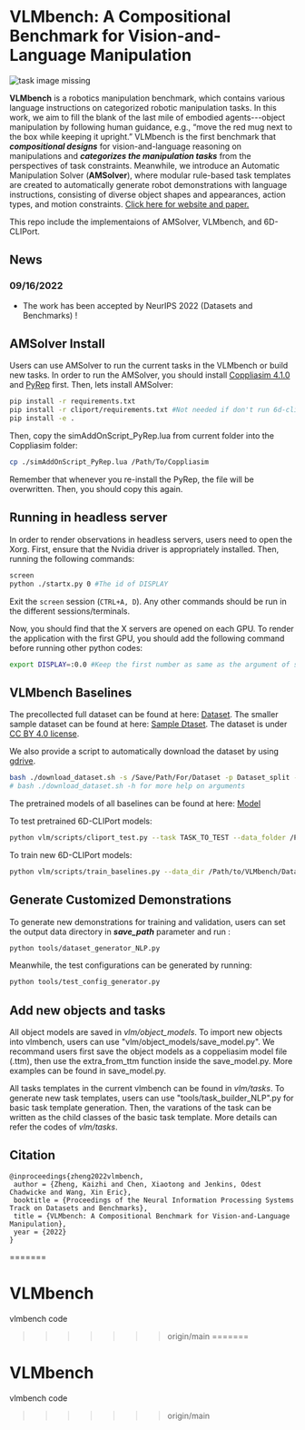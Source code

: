 # VLMbench: A Compositional Benchmark for Vision-and-Language Manipulation

![task image missing](readme_files/teaser.svg)

**VLMbench** is a robotics manipulation benchmark, which contains various language instructions on categorized robotic manipulation tasks. In this work, we aim to fill the blank of the last mile of embodied agents---object manipulation by following human guidance, e.g., “move the red mug next to the box while keeping it upright.” VLMbench is the first benchmark that ***compositional designs*** for vision-and-language reasoning on manipulations and ***categorizes the manipulation tasks*** from the perspectives of task constraints. Meanwhile, we introduce an Automatic Manipulation Solver (**AMSolver**), where modular rule-based task templates are created to automatically generate robot demonstrations with language instructions, consisting of diverse object shapes and appearances, action types, and motion constraints.  [Click here for website and paper.](https://sites.google.com/ucsc.edu/vlmbench/home)

This repo include the implementaions of AMSolver, VLMbench, and 6D-CLIPort.

## News

### 09/16/2022

- The work has been accepted by NeurIPS 2022 (Datasets and Benchmarks) !

## AMSolver Install
Users can use AMSolver to run the current tasks in the VLMbench or build new tasks. In order to run the AMSolver, you should install [Coppliasim 4.1.0](https://www.coppeliarobotics.com/previousVersions) and [PyRep](https://github.com/stepjam/PyRep) first. Then, lets install AMSolver:

```bash
pip install -r requirements.txt
pip install -r cliport/requirements.txt #Not needed if don't run 6d-cliport
pip install -e .
```

Then, copy the simAddOnScript_PyRep.lua from current folder into the Coppliasim folder:
```bash
cp ./simAddOnScript_PyRep.lua /Path/To/Coppliasim
```
Remember that whenever you re-install the PyRep, the file will be overwritten. Then, you should copy this again.
## Running in headless server
In order to render observations in headless servers, users need to open the Xorg. First, ensure that the Nvidia driver is appropriately installed. Then, running the following commands:

```bash
screen
python ./startx.py 0 #The id of DISPLAY
```

Exit the ```screen``` session (```CTRL+A, D```). Any other commands should be run in the different sessions/terminals.

Now, you should find that the X servers are opened on each GPU. To render the application with the first GPU, you should add the following command before running other python codes:

```bash
export DISPLAY=:0.0 #Keep the first number as same as the argument of startx; the second number is the id of your gpu
```

## VLMbench Baselines

The precollected full dataset can be found at here: [Dataset](https://drive.google.com/drive/folders/1Qx_2_ePIqf_Z6SnpPkocUiPgFeCfePQh?usp=sharing).
The smaller sample dataset can be found at here: [Sample Dtaset](https://drive.google.com/drive/folders/1jm0uLxoVYHotCi0HVZotkhpNG45lfCzW?usp=sharing). The dataset is under [CC BY 4.0 license](https://creativecommons.org/licenses/by/4.0/).

We also provide a script to automatically download the dataset by using [gdrive](https://github.com/prasmussen/gdrive).
```bash
bash ./download_dataset.sh -s /Save/Path/For/Dataset -p Dataset_split -t Tasks
# bash ./download_dataset.sh -h for more help on arguments
```

The pretrained models of all baselines can be found at here: [Model](https://drive.google.com/drive/folders/130w8I7QTOwcBYir0Ge3dX18Y43k_URie?usp=sharing)

To test pretrained 6D-CLIPort models:
```bash
python vlm/scripts/cliport_test.py --task TASK_TO_TEST --data_folder /Path/to/VLMbench/Dataset/test --checkpoints_folder /Path/to/Pretained/Models
```

To train new 6D-CLIPort models:
```bash
python vlm/scripts/train_baselines.py --data_dir /Path/to/VLMbench/Dataset --train_tasks TASK_NEED_TO_TRAIN
```

## Generate Customized Demonstrations

To generate new demonstrations for training and validation, users can set the output data directory in ***save_path*** parameter and run :

```bash
python tools/dataset_generator_NLP.py
```

Meanwhile, the test configurations can be generated by running:
```bash
python tools/test_config_generator.py
```
## Add new objects and tasks
All object models are saved in *vlm/object_models*. To import new objects into vlmbench, users can use "vlm/object_models/save_model.py". We recommand users first save the object models as a coppeliasim model file (.ttm), then use the extra_from_ttm function inside the save_model.py. More examples can be found in save_model.py.

All tasks templates in the current vlmbench can be found in *vlm/tasks*. To generate new task templates, users can use "tools/task_builder_NLP".py for basic task template generation. Then, the varations of the task can be written as the child classes of the basic task template. More details can refer the codes of *vlm/tasks*.

## Citation

```
@inproceedings{zheng2022vlmbench,
 author = {Zheng, Kaizhi and Chen, Xiaotong and Jenkins, Odest Chadwicke and Wang, Xin Eric},
 booktitle = {Proceedings of the Neural Information Processing Systems Track on Datasets and Benchmarks},
 title = {VLMbench: A Compositional Benchmark for Vision-and-Language Manipulation},
 year = {2022}
}
```
=======
# VLMbench
vlmbench code
>>>>>>> origin/main
=======
# VLMbench
vlmbench code
>>>>>>> origin/main
